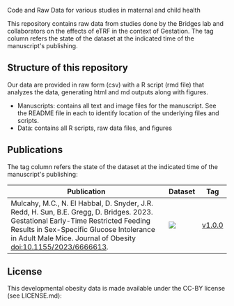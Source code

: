 Code and Raw Data for various studies in maternal and child health

This repository contains raw data from studies done by the Bridges lab and collaborators on the effects of eTRF in the context of Gestation. 
The tag column refers the state of the dataset at the indicated time of the manuscript's publishing.

## Structure of this repository
Our data are provided in raw form (csv) with a R script (rmd file) that analyzes the data, generating html and md outputs along with figures. 

* Manuscripts: contains all text and image files for the manuscript. See the README file in each to identify location of the underlying files and scripts.
* Data: contains all R scripts, raw data files, and figures

## Publications

The tag column refers the state of the dataset at the indicated time of the manuscript's publishing:

| Publication | Dataset | Tag |
|-------------|---------|-----|
| Mulcahy, M.C., N. El Habbal, D. Snyder, J.R. Redd, H. Sun, B.E. Gregg, D. Bridges.  2023.  Gestational Early-Time Restricted Feeding Results in Sex-Specific Glucose Intolerance in Adult Male Mice.  Journal of Obesity [doi:10.1155/2023/6666613](https://doi.org/10.1155/2023/6666613). | [<img src="https://zenodo.org/badge/DOI/10.5281/zenodo.8396933.svg">](https://zenodo.org/doi/10.5281/zenodo.6498112)| [v1.0.0](https://github.com/BridgesLab/Developmental-Obesity/releases/tag/v1.0.0)|


## License
This developmental obesity data is made available under the CC-BY license (see LICENSE.md):
